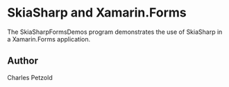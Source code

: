 SkiaSharp and Xamarin.Forms
================

The SkiaSharpFormsDemos program demonstrates the use of SkiaSharp in a Xamarin.Forms application. 

Author
------
Charles Petzold